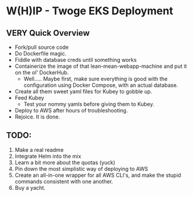 # W(H)IP - Twoge EKS Deployment

## VERY Quick Overview
- Fork/pull source code
- Do Dockerfile magic.
- Fiddle with database creds until something works
- Containerize the image of that lean-mean-webapp-machine and put it on the ol' DockerHub.
    - Well..... Maybe first, make sure everything is good with the configuration using Docker Compose, with an actual database.
- Create all them sweet yaml files for Kubey to gobble up.
- Feed Kubey
    - Test your nommy yamls before giving them to Kubey.
- Deploy to AWS after hours of troubleshooting.
- Rejoice. It is done.


## TODO:
1. Make a real readme
2. Integrate Helm into the mix
3. Learn a bit more about the quotas (yuck)
4. Pin down the most simplistic way of deploying to AWS
5. Create an all-in-one wrapper for all AWS CLI's, and make the stupid commands consistent with one another.
6. Buy a yacht.
